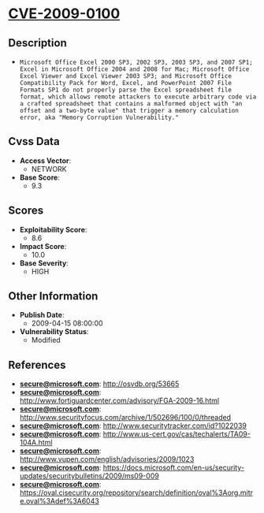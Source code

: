 
# [CVE-2009-0100](http://osvdb.org/53665)

## Description

- `Microsoft Office Excel 2000 SP3, 2002 SP3, 2003 SP3, and 2007 SP1; Excel in Microsoft Office 2004 and 2008 for Mac; Microsoft Office Excel Viewer and Excel Viewer 2003 SP3; and Microsoft Office Compatibility Pack for Word, Excel, and PowerPoint 2007 File Formats SP1 do not properly parse the Excel spreadsheet file format, which allows remote attackers to execute arbitrary code via a crafted spreadsheet that contains a malformed object with "an offset and a two-byte value" that trigger a memory calculation error, aka "Memory Corruption Vulnerability."`

## Cvss Data

- **Access Vector**:
  - NETWORK
- **Base Score**:
  - 9.3

## Scores

- **Exploitability Score**:
  - 8.6
- **Impact Score**:
  - 10.0
- **Base Severity**:
  - HIGH

## Other Information

- **Publish Date**:
  - 2009-04-15 08:00:00
- **Vulnerability Status**:
  - Modified

## References

- **secure@microsoft.com**: http://osvdb.org/53665
- **secure@microsoft.com**: http://www.fortiguardcenter.com/advisory/FGA-2009-16.html
- **secure@microsoft.com**: http://www.securityfocus.com/archive/1/502696/100/0/threaded
- **secure@microsoft.com**: http://www.securitytracker.com/id?1022039
- **secure@microsoft.com**: http://www.us-cert.gov/cas/techalerts/TA09-104A.html
- **secure@microsoft.com**: http://www.vupen.com/english/advisories/2009/1023
- **secure@microsoft.com**: https://docs.microsoft.com/en-us/security-updates/securitybulletins/2009/ms09-009
- **secure@microsoft.com**: https://oval.cisecurity.org/repository/search/definition/oval%3Aorg.mitre.oval%3Adef%3A6043
